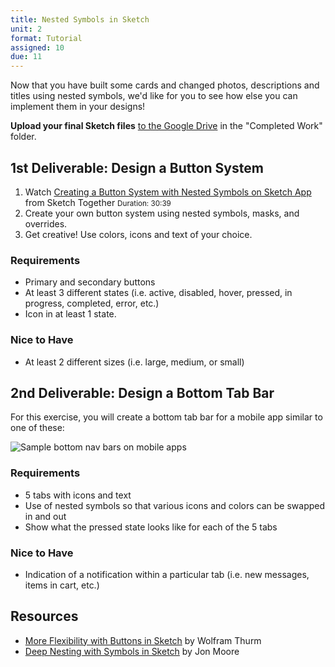 ```yaml
---
title: Nested Symbols in Sketch
unit: 2
format: Tutorial
assigned: 10
due: 11
---
```


Now that you have built some cards and changed photos, descriptions and titles using nested symbols, we'd like for you to see how else you can implement them in your designs!

**Upload your final Sketch files** [to the Google Drive](https://drive.google.com/drive/folders/1nEYV8aJ3pdCLh3wy6kGXisj9GnSNsFXS) in the "Completed Work" folder.


1st Deliverable: Design a Button System
-------------------------------------------------

1. Watch [Creating a Button System with Nested Symbols on Sketch App](https://www.youtube.com/watch?v=_bjqVF7Fvg4) from Sketch Together <small>Duration: 30:39</small>
2. Create your own button system using nested symbols, masks, and overrides.
3. Get creative! Use colors, icons and text of your choice.

### Requirements

- Primary and secondary buttons
- At least 3 different states (i.e. active, disabled, hover, pressed, in progress, completed, error, etc.)
- Icon in at least 1 state.

### Nice to Have

- At least 2 different sizes (i.e. large, medium, or small)


2nd Deliverable: Design a Bottom Tab Bar
-------------------------------------------------

For this exercise, you will create a bottom tab bar for a mobile app similar to one of these:

<img src="/assets/images/bottom-nav-bar-small-grey.png" alt="Sample bottom nav bars on mobile apps" />

### Requirements

- 5 tabs with icons and text
- Use of nested symbols so that various icons and colors can be swapped in and out
- Show what the pressed state looks like for each of the 5 tabs

### Nice to Have

- Indication of a notification within a particular tab (i.e. new messages, items in cart, etc.)


Resources
---------

- [More Flexibility with Buttons in Sketch](https://medium.com/sketch-app-sources/more-flexibility-with-buttons-in-sketch-cc496b125017) by Wolfram Thurm
- [Deep Nesting with Symbols in Sketch](https://medium.com/ux-power-tools/this-is-without-a-doubt-the-coolest-sketch-technique-youll-see-all-day-ddefa65ea959) by Jon Moore
